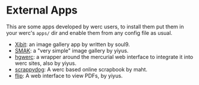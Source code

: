 External Apps
=============

This are some apps developed by werc users, to install them put them in your werc's `apps/` dir and enable them from any config file as usual.

* [Xibit](http://xibit.soul9.org/): an image gallery app by written by soul9.
* [SMAK](http://www.anarchyinthetubes.com/hg/smak/): a "very simple" image gallery by yiyus.
* [hgwerc](http://www.anarchyinthetubes.com/hg/hgwerc/): a wrapper around the mercurial web interface to integrate it into werc sites, also by yiyus.
* [scrappydog](http://code.google.com/p/scrappydog/): A werc based online scrapbook by maht.
* [flip](https://web.archive.org/web/20120330121431/http://www.anarchyinthetubes.com/hg/flip/): A web interface to view PDFs, by yiyus.
